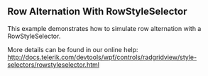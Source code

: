 ## Row Alternation With RowStyleSelector
This example demonstrates how to simulate row alternation with a RowStyleSelector.

More details can be found in our online help:
http://docs.telerik.com/devtools/wpf/controls/radgridview/style-selectors/rowstyleselector.html
